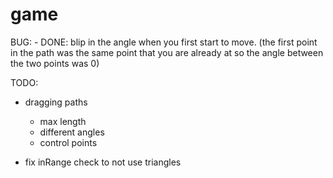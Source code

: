 # game

BUG:
    - DONE: blip in the angle when you first start to move. (the first point in the path was the same point that you are already at so the angle between the two points was 0)

TODO:
- dragging paths
    - max length
    - different angles
    - control points

- fix inRange check to not use triangles